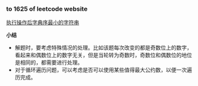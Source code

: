 ### to 1625 of leetcode website

[执行操作后字典序最小的字符串](https://leetcode-cn.com/problems/lexicographically-smallest-string-after-applying-operations/)

**小结**
- 解题时，要考虑特殊情况的处理。比如该题每次改变的都是奇数位上的数字，看起来和偶数位上的数字无关，但是当轮转为奇数时，奇数位和偶数位的地位是相同的，都需要进行处理。
- 对于循环遍历问题，可以考虑是否可以使用某些值得最大公约数，以便一次遍历完成。